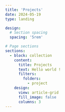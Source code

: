 ```yaml
---
title: 'Projects'
date: 2024-05-19
type: landing

design:
  # Section spacing
  spacing: '5rem'

# Page sections
sections:
  - block: collection
    content:
      title: Projects
      text: Hello world !
      filters:
        folders:
          - project
    design:
      view: article-grid
      fill_image: false
      columns: 3
---
```

